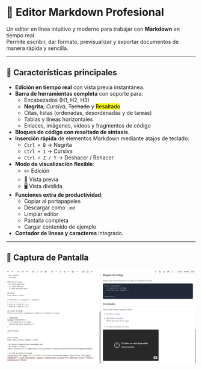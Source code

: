 # 📝 Editor Markdown Profesional

Un editor en línea intuitivo y moderno para trabajar con **Markdown** en tiempo real.  
Permite escribir, dar formato, previsualizar y exportar documentos de manera rápida y sencilla.

---

## 🚀 Características principales

- **Edición en tiempo real** con vista previa instantánea.
- **Barra de herramientas completa** con soporte para:
  - Encabezados (H1, H2, H3)
  - **Negrita**, *Cursiva*, ~~Tachado~~ y <mark>Resaltado</mark>
  - Citas, listas (ordenadas, desordenadas y de tareas)
  - Tablas y líneas horizontales
  - Enlaces, imágenes, vídeos y fragmentos de código
- **Bloques de código con resaltado de sintaxis**.
- **Inserción rápida** de elementos Markdown mediante atajos de teclado:
  - `Ctrl + B` → Negrita
  - `Ctrl + I` → Cursiva
  - `Ctrl + Z / Y` → Deshacer / Rehacer
- **Modo de visualización flexible**:
  - ✏️ Edición
  - 👀 Vista previa
  - 🖥️ Vista dividida
- **Funciones extra de productividad**:
  - Copiar al portapapeles
  - Descargar como `.md`
  - Limpiar editor
  - Pantalla completa
  - Cargar contenido de ejemplo
- **Contador de líneas y caracteres** integrado.

---

## 📸 Captura de Pantalla

![Vista del Editor](Captura.XocoMarkdown.JPG)
